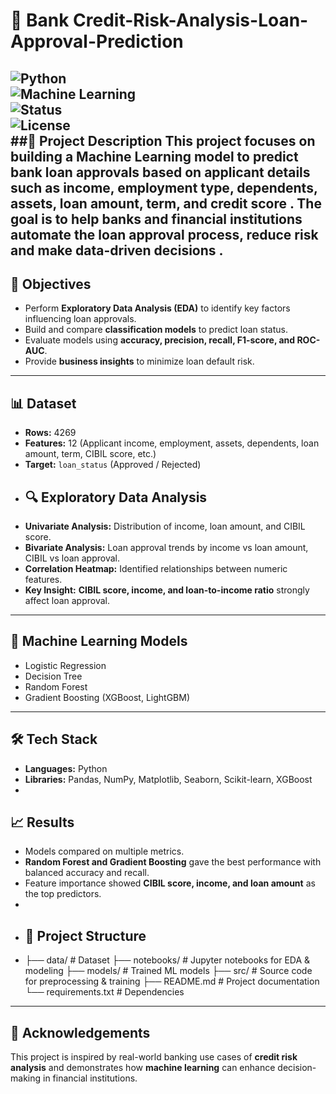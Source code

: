 
# 🏦 Bank Credit-Risk-Analysis-Loan-Approval-Prediction

![Python](https://img.shields.io/badge/Python-3.9%2B-blue.svg)  
![Machine Learning](https://img.shields.io/badge/Machine%20Learning-Scikit--Learn%2C%20XGBoost-orange)  
![Status](https://img.shields.io/badge/Status-Completed-brightgreen)  
![License](https://img.shields.io/badge/License-MIT-yellow.svg)  
##📌 Project Description 
This project focuses on building a Machine Learning model to predict bank loan approvals based on applicant details such as income, employment type, dependents, assets, loan amount, term, and credit score . The goal is to help banks and financial institutions automate the loan approval process, reduce risk and make data-driven decisions .
----
## 🎯 Objectives  
- Perform **Exploratory Data Analysis (EDA)** to identify key factors influencing loan approvals.  
- Build and compare **classification models** to predict loan status.  
- Evaluate models using **accuracy, precision, recall, F1-score, and ROC-AUC**.  
- Provide **business insights** to minimize loan default risk.  
---

## 📊 Dataset  
- **Rows:** 4269  
- **Features:** 12 (Applicant income, employment, assets, dependents, loan amount, term, CIBIL score, etc.)  
- **Target:** `loan_status` (Approved / Rejected)
- 
  ## 🔍 Exploratory Data Analysis  
- **Univariate Analysis:** Distribution of income, loan amount, and CIBIL score.  
- **Bivariate Analysis:** Loan approval trends by income vs loan amount, CIBIL vs loan approval.  
- **Correlation Heatmap:** Identified relationships between numeric features.  
- **Key Insight:** **CIBIL score, income, and loan-to-income ratio** strongly affect loan approval.
- ---

## 🤖 Machine Learning Models  
- Logistic Regression  
- Decision Tree  
- Random Forest  
- Gradient Boosting (XGBoost, LightGBM)
- ---

## 🛠 Tech Stack  
- **Languages:** Python  
- **Libraries:** Pandas, NumPy, Matplotlib, Seaborn, Scikit-learn, XGBoost
- 
## 📈 Results  
- Models compared on multiple metrics.  
- **Random Forest and Gradient Boosting** gave the best performance with balanced accuracy and recall.  
- Feature importance showed **CIBIL score, income, and loan amount** as the top predictors.
- 
- ## 📂 Project Structure
- ├── data/ # Dataset
├── notebooks/ # Jupyter notebooks for EDA & modeling
├── models/ # Trained ML models
├── src/ # Source code for preprocessing & training
├── README.md # Project documentation
└── requirements.txt # Dependencies

---

## 🙌 Acknowledgements  
This project is inspired by real-world banking use cases of **credit risk analysis** and demonstrates how **machine learning** can enhance decision-making in financial institutions.  


